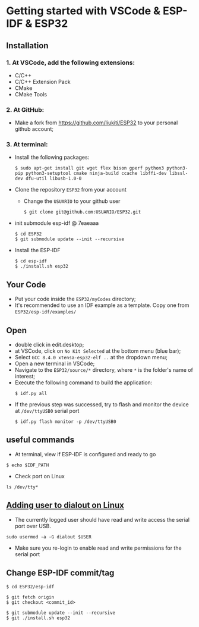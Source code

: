 # Getting started with VSCode & ESP-IDF & ESP32 

## Installation

### 1. At VSCode, add the following extensions:
  - C/C++
  - C/C++ Extension Pack
  - CMake
  - CMake Tools

### 2. At GitHub:
- Make a fork from https://github.com/liukiti/ESP32 to your personal github account;

### 3. At terminal:
  - Install the following packages:
    ```
    $ sudo apt-get install git wget flex bison gperf python3 python3-pip python3-setuptool cmake ninja-build ccache libffi-dev libssl-dev dfu-util libusb-1.0-0​
    ```

  - Clone the repository `ESP32` from your account
    - Change the `USUARIO` to your github user
      ```
      $ git clone git@github.com:USUARIO/ESP32.git
      ```
  - init submodule esp-idf @ 7eaeaaa
    ```
    $ cd ESP32
    $ git submodule update --init --recursive
    ```
  - Install the ESP-IDF
    ```
    $ cd esp-idf
    $ ./install.sh esp32
    ```

## Your Code
- Put your code inside the `ESP32/myCodes` directory;
- It's recommended to use an IDF example as a template. Copy one from `ESP32/esp-idf/examples/`

## Open
- double click in edit.desktop;
- at VSCode, click on `No Kit Selected` at the bottom menu (blue bar);
- Select `GCC 8.4.0 xtensa-esp32-elf ..` at the dropdown menu;
- Open a new terminal in VSCode;
- Navigate to the `ESP32/source/*` directory, where `*` is the folder's name of interest;
- Execute the following command to build the application:
  ```
  $ idf.py all
  ```
- If the previous step was successed, try to flash and monitor the device at `/dev/ttyUSB0` serial port
  ```
  $ idf.py flash monitor -p /dev/ttyUSB0
  ```

## useful commands
- At terminal, view if ESP-IDF is configured and ready to go
```
$ echo $IDF_PATH
```
- Check port on Linux
```
ls /dev/tty*
```

## [Adding user to dialout on Linux](https://docs.espressif.com/projects/esp-idf/en/latest/esp32/get-started/establish-serial-connection.html#adding-user-to-dialout-on-linux)
- The currently logged user should have read and write access the serial port over USB.
```
sudo usermod -a -G dialout $USER
```
- Make sure you re-login to enable read and write permissions for the serial port

## Change ESP-IDF commit/tag
```
$ cd ESP32/esp-idf

$ git fetch origin
$ git checkout <commit_id>

$ git submodule update --init --recursive
$ git ./install.sh esp32
```
